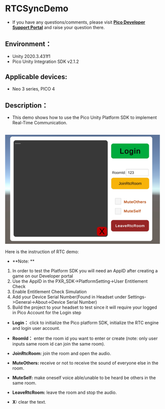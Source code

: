 # RTCSyncDemo

- If you have any questions/comments, please visit [**Pico Developer Support Portal**](https://picodevsupport.freshdesk.com/support/home) and raise your question there. 

## Environment：

- Unity 2020.3.431f1
- Pico Unity Integration SDK v2.1.2

## Applicable devices:

- Neo 3 series, PICO 4

## Description：

-  This demo shows how to use the Pico Unity Platform SDK to implement Real-Time Communication. 

​	![screenshot](https://github.com/picoxr/RTCSyncDemo/blob/main/Assets/Screenshot/screenshot%201.jpg)

Here is the instruction of RTC demo:
- **Note: ** 
1. In order to test the Platform SDK you will need an AppID after creating a game on our Developer portal
2. Use the AppID in the PXR_SDK->PlatformSetting->User Entitlement Check
3. Enable Entitlement Check Simulation
4. Add your Device Serial Number(Found in Headset under Settings->General->About->Device Serial Number)
5. Build the project to your headset to test since it will require your logged in Pico Account for the Login step

- **Login：** click to initialize the Pico platform SDK, initialize the RTC engine and login user account.

- **RoomId：** enter the room id you want to enter or create (note: only user inputs same room id can join the same room).

- **JoinRtcRoom:** join the room and open the audio.

- **MuteOthers:** receive or not to receive the sound of everyone else in the room.

- **MuteSelf:** make oneself voice able/unable to be heard be others in the same room.

- **LeaveRtcRoom:** leave the room and stop the audio.

- **X:** clear the text.
